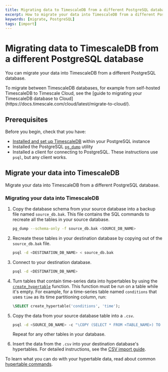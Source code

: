 ```yaml
---
title: Migrating data to TimescaleDB from a different PostgreSQL database
excerpt: How to migrate your data into TimescaleDB from a different PostgreSQL database
keywords: [migrate, PostgreSQL]
tags: [import]
---
```


# Migrating data to TimescaleDB from a different PostgreSQL database
You can migrate your data into TimescaleDB from a different PostgreSQL database.

<highlight type="note">
To migrate between TimescaleDB databases, for example from self-hosted
TimescaleDB to Timescale Cloud, see the [guide to migrating your TimescaleDB
database to Cloud](https://docs.timescale.com/cloud/latest/migrate-to-cloud/).
</highlight>

## Prerequisites

Before you begin, check that you have:

- [Installed and set up TimescaleDB][install] within your PostgreSQL instance
- Installed the PostgreSQL [`pg_dump`][pg_dump] utility
- Installed a client for connecting to PostgreSQL. These instructions use
  `psql`, but any client works.

## Migrate your data into TimescaleDB

Migrate your data into TimescaleDB from a different PostgreSQL database.

<procedure>

### Migrating your data into TimescaleDB

1.  Copy the database schema from your source database into a backup file named
    `source_db.bak`. This file contains the SQL commands to recreate all the
    tables in your source database.
    ```bash
    pg_dump --schema-only -f source_db.bak <SOURCE_DB_NAME>
    ```

1.  Recreate these tables in your destination database by copying out of the
    `source_db.bak` file.
    ```bash
    psql -d <DESTINATION_DB_NAME> < source_db.bak
    ```

1.  Connect to your destination database.
    ```bash
    psql -d <DESTINATION_DB_NAME>
    ```

1.  Turn tables that contain time-series data into hypertables by using the
    [`create_hypertable`][create_hypertable] function. This function must be run
    on a table while it's empty. For example, for a time-series table named
    `conditions` that uses `time` as its time partitioning column, run:
    ```sql
    \SELECT create_hypertable('conditions', 'time');
    ```

1.  Copy the data from your source database table into a `.csv`.
    ```bash
    psql -d <SOURCE_DB_NAME> -c "\COPY (SELECT * FROM <TABLE_NAME>) TO <FILENAME>.csv DELIMITER ',' CSV"
    ```
    Repeat for any other tables in your database.

1.  Insert the data from the `.csv` into your destination database's
    hypertables. For detailed instructions, see the [CSV import
    guide][csv-import].

</procedure>

To learn what you can do with your hypertable data, read about common
[hypertable commands][hypertable-commands].

[create_hypertable]: /api/:currentVersion:/hypertable/create_hypertable/
[csv-import]: /timescaledb/:currentVersion:/how-to-guides/migrate-data/import-csv/
[hypertable-commands]: /timescaledb/:currentVersion:/how-to-guides/hypertables/
[install]: /install/latest/
[pg_dump]: https://www.postgresql.org/docs/current/app-pgdump.html
